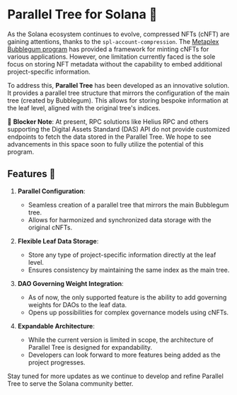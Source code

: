 # Parallel Tree for Solana 🌲

As the Solana ecosystem continues to evolve, compressed NFTs (cNFT) are gaining attentions, thanks to the `spl-account-compression`. The [Metaplex Bubblegum program](https://github.com/metaplex-foundation/mpl-bubblegum) has provided a framework for minting cNFTs for various applications. However, one limitation currently faced is the sole focus on storing NFT metadata without the capability to embed additional project-specific information. 

To address this, **Parallel Tree** has been developed as an innovative solution. It provides a parallel tree structure that mirrors the configuration of the main tree (created by Bubblegum). This allows for storing bespoke information at the leaf level, aligned with the original tree's indices.

🚧 **Blocker Note**:
At present, RPC solutions like Helius RPC and others supporting the Digital Assets Standard (DAS) API do not provide customized endpoints to fetch the data stored in the Parallel Tree. We hope to see advancements in this space soon to fully utilize the potential of this program.

## Features 🌟

1. **Parallel Configuration**:
   - Seamless creation of a parallel tree that mirrors the main Bubblegum tree.
   - Allows for harmonized and synchronized data storage with the original cNFTs.

2. **Flexible Leaf Data Storage**:
   - Store any type of project-specific information directly at the leaf level.
   - Ensures consistency by maintaining the same index as the main tree.

3. **DAO Governing Weight Integration**:
   - As of now, the only supported feature is the ability to add governing weights for DAOs to the leaf data.
   - Opens up possibilities for complex governance models using cNFTs.

4. **Expandable Architecture**:
   - While the current version is limited in scope, the architecture of Parallel Tree is designed for expandability.
   - Developers can look forward to more features being added as the project progresses.

Stay tuned for more updates as we continue to develop and refine Parallel Tree to serve the Solana community better.

